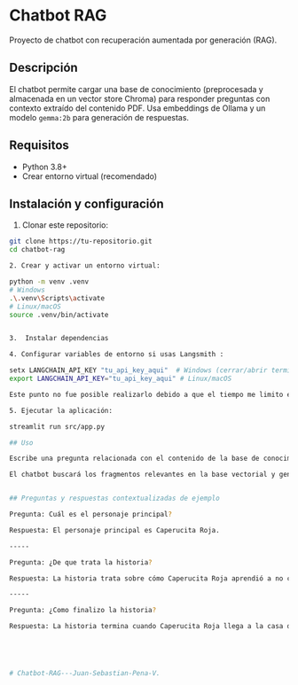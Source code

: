 # Chatbot RAG

Proyecto de chatbot con recuperación aumentada por generación (RAG).

## Descripción

El chatbot permite cargar una base de conocimiento (preprocesada y almacenada en un vector store Chroma) para responder preguntas con contexto extraído del contenido PDF. Usa embeddings de Ollama y un modelo `gemma:2b` para generación de respuestas.

## Requisitos

- Python 3.8+
- Crear entorno virtual (recomendado)

## Instalación y configuración

1. Clonar este repositorio:

```bash
git clone https://tu-repositorio.git
cd chatbot-rag

2. Crear y activar un entorno virtual:

python -m venv .venv
# Windows
.\.venv\Scripts\activate
# Linux/macOS
source .venv/bin/activate


3.  Instalar dependencias

4. Configurar variables de entorno si usas Langsmith :

setx LANGCHAIN_API_KEY "tu_api_key_aqui"  # Windows (cerrar/abrir terminal)
export LANGCHAIN_API_KEY="tu_api_key_aqui" # Linux/macOS

Este punto no fue posible realizarlo debido a que el tiempo me limito en su ejecucion y solo obtuve errores, fue el unico punto que me falto.

5. Ejecutar la aplicación:

streamlit run src/app.py

## Uso

Escribe una pregunta relacionada con el contenido de la base de conocimiento (PDF).

El chatbot buscará los fragmentos relevantes en la base vectorial y generará una respuesta contextualizada.


## Preguntas y respuestas contextualizadas de ejemplo

Pregunta: Cuál es el personaje principal?

Respuesta: El personaje principal es Caperucita Roja.

-----

Pregunta: ¿De que trata la historia?

Respuesta: La historia trata sobre cómo Caperucita Roja aprendió a no confiar en desconocidos y seguir las indicaciones de su madre.

-----

Pregunta: ¿Como finalizo la historia?

Respuesta: La historia termina cuando Caperucita Roja llega a la casa de su abuela y se encuenta con un lobo astuto que la escucha y le cuenta todo.





#   C h a t b o t - R A G - - - J u a n - S e b a s t i a n - P e n a - V .  
 